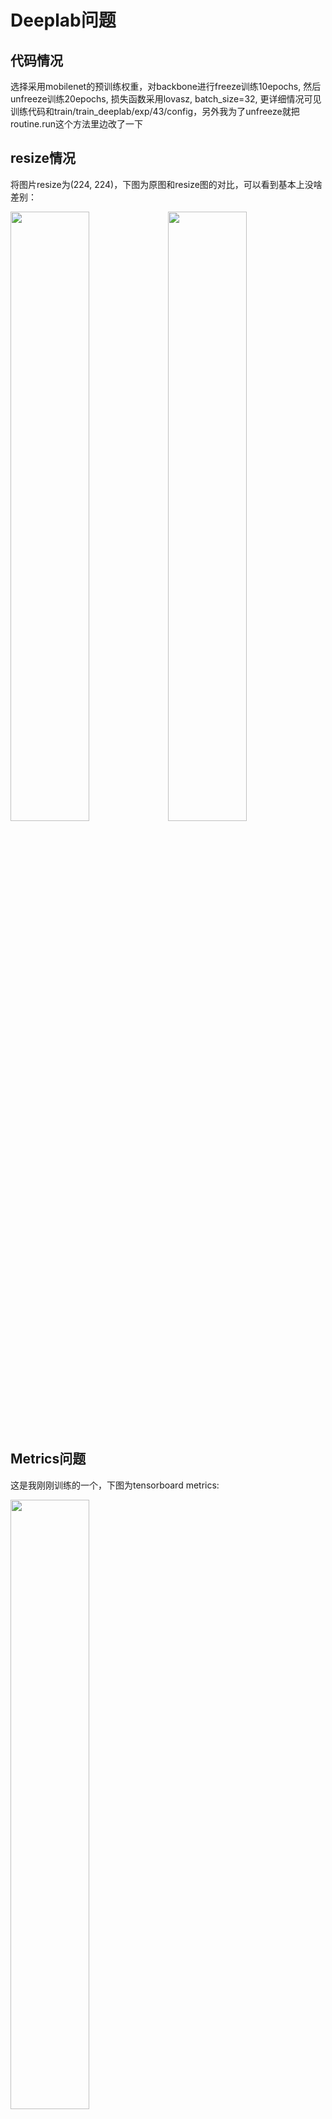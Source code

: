 # Deeplab问题

## 代码情况
选择采用mobilenet的预训练权重，对backbone进行freeze训练10epochs, 然后unfreeze训练20epochs, 损失函数采用lovasz, batch_size=32, 更详细情况可见训练代码和train/train_deeplab/exp/43/config，另外我为了unfreeze就把routine.run这个方法里边改了一下

## resize情况
将图片resize为(224, 224)，下图为原图和resize图的对比，可以看到基本上没啥差别：

<img src="../train/manual_check/img/label/label_img_1.png" width="50%" height="50%"><img src="../train/manual_check/img/label/deeplab/../label_img_1_resize.png" width="50%" height="50%">

## Metrics问题
这是我刚刚训练的一个，下图为tensorboard metrics:

<img src="../train/manual_check/img/tensorboard/lovasz_metrics.png" width="50%" height="50%">

可见最终metrics大约为0.55

在train/manual_check/ans.txt中有对458张图片进行推理优化的metrics情况，从上到下排列，最终mean = 0.26999716068686375，
相关代码见manual_deeplab.py

## 手动推理图片
效果奇差，iou = 0.19552675基本吻合

<img src="../train/manual_check/img/deeplab/tr3/lovasz/img1_ep10+20_batch32.png" width="50%" height="50%">

